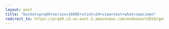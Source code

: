 ```yaml
---
layout: post
title: "bucket=prq49+series=16005+stint=24+view=text+what=specimen"
redirect_to: https://prq49.s3.us-east-2.amazonaws.com/endeavor%3D16/genomes/stage%3D0%2Bwhat%3Dgenerated/stint%3D24/series%3D16005/a%3Dgenome%2Bcriteria%3Dabundance%2Bmorph%3Dwildtype%2Bproc%3D0%2Bseries%3D16005%2Bstint%3D24%2Bthread%3D0%2Bvariation%3Dmaster%2Bext%3D.json.gz
---
```

